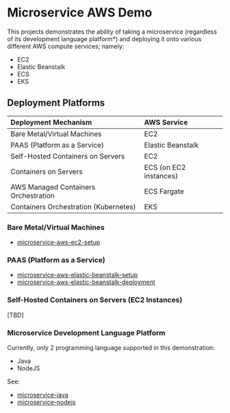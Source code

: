 # Microservice AWS Demo

This projects demonstrates the ability of taking a microservice (regardless of its development language platform*) and deploying it onto 
various different AWS compute services; namely: 

- EC2
- Elastic Beanstalk
- ECS
- EKS

## Deployment Platforms

| Deployment Mechanism                    | AWS Service           |
| :-------------------------------------- | :-------------------- |
| Bare Metal/Virtual Machines             | EC2                   |  
| PAAS (Platform as a Service)            | Elastic Beanstalk     |
| Self-Hosted Containers on Servers       | EC2                   |
| Containers on Servers                   | ECS (on EC2 instances)|
| AWS Managed Containers Orchestration    | ECS Fargate           |
| Containers Orchestration (Kubernetes)   | EKS                   |


### Bare Metal/Virtual Machines
- [microservice-aws-ec2-setup](https://github.com/colinbut/microservice-aws-ec2-setup.git)  


### PAAS (Platform as a Service)
- [microservice-aws-elastic-beanstalk-setup](https://github.com/colinbut/microservice-aws-elasticbeanstalk-setup.git)  
- [microservice-aws-elastic-beanstalk-deployment](https://github.com/colinbut/microservice-aws-elasticbeanstalk-deployment.git)

### Self-Hosted Containers on Servers (EC2 Instances)

[TBD]


### Microservice Development Language Platform

Currently, only 2 programming language supported in this demonstration:

+ Java
+ NodeJS

See:
+ [microservice-java](https://github.com/colinbut/microservice-java.git)
+ [microservice-nodejs](https://github.com/colinbut/microservice-nodejs.git)
